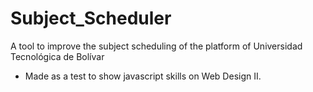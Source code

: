 Subject_Scheduler
=================

A tool to improve the subject scheduling of the platform of Universidad Tecnológica de Bolívar

- Made as a test to show javascript skills on Web Design II.
